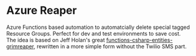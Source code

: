 # Azure Reaper
Azure Functions based automation to automatcially delete special tagged Resource Groups. Perfect for dev and test environments to save cost.  
The idea is based on Jeff Holan's great [functions-csharp-entities-grimreaper](https://github.com/jeffhollan/functions-csharp-entities-grimreaper), rewritten in a more simple form without the Twilio SMS part. 
